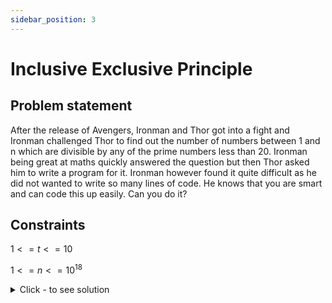 ```yaml
---
sidebar_position: 3
---
```


# Inclusive Exclusive Principle

## Problem statement

After the release of Avengers, Ironman and Thor got into a fight and Ironman challenged Thor to find out the number of numbers between 1 and n which are divisible by any of the prime numbers less than 20. Ironman being great at maths quickly answered the question but then Thor asked him to write a program for it. Ironman however found it quite difficult as he did not wanted to write so many lines of code. He knows that you are smart and can code this up easily. Can you do it?

## Constraints

$1 <= t <= 10$

$1 <= n <= 10^1$$^8$


<details><summary>Click - to see solution</summary>

## Solution
Use Inclusive and Exclusive Principle to solve the problem.

*Links* - https://cp-algorithms.com/combinatorics/inclusion-exclusion.html

Time complexity: $O(2^8)$

import Tabs from '@theme/Tabs';
import TabItem from '@theme/TabItem';

<Tabs>
<TabItem value="cpp" label="C++">

```cpp
#include <iostream>
using namespace std;
#define lli long long int

lli prime[8] = {2, 3, 5, 7, 11, 13, 17, 19};

int main() {
    int t;
    cin >> t;
    while (t--) {
        lli n;
        cin >> n;
        lli ans = 0;
        for (int i = 1; i < (1 << 8); i++) {
            int setbit = __builtin_popcount(i);
            int deno = 1;
            for (int j = 0; j < 8; j++) {
                int mask = 1 << j;
                if (mask & i) {
                    deno *= prime[j];
                }
            }
            if (setbit & 1) {
                ans += n / deno;
            } else {
                ans -= n / deno;
            }
        }
        cout << ans << '\n';
    }
}
```
</TabItem>

<TabItem value="py" label="Python">

```py
prime = [2, 3, 5, 7, 11, 13, 17, 19]

for t in range(int(input())):
    n = int(input())
    i = 1; ans = 0
    while i < (1 << 8):
        setbit = bin(i).count('1')
        deno = 1
        for j in range(0, 8):
            mask = ((1 << j) & i)
            if mask:
                deno = deno * prime[j]

        if (setbit & 1):
            ans += n//deno
        else:
            ans -= n//deno
        i += 1

    print(ans)

```

</TabItem>
</Tabs>

</details>
